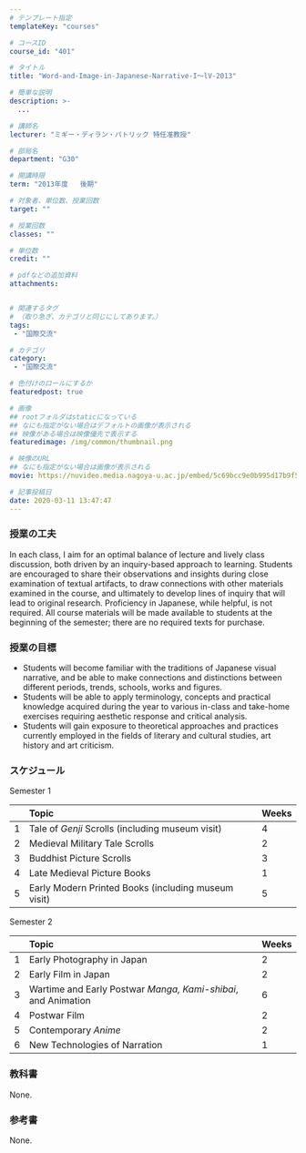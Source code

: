 ```yaml
---
# テンプレート指定
templateKey: "courses"

# コースID
course_id: "401"

# タイトル
title: "Word-and-Image-in-Japanese-Narrative-I〜lV-2013"

# 簡単な説明
description: >-
  ...

# 講師名
lecturer: "ミギー・ディラン・パトリック 特任准教授"

# 部局名
department: "G30"

# 開講時限
term: "2013年度	後期"

# 対象者、単位数、授業回数
target: ""

# 授業回数
classes: ""

# 単位数
credit: ""

# pdfなどの追加資料
attachments: 


# 関連するタグ
# （取り急ぎ、カテゴリと同じにしてあります。）
tags:
 - "国際交流"

# カテゴリ
category:
 - "国際交流"

# 色付けのロールにするか
featuredpost: true

# 画像
## rootフォルダはstaticになっている
## なにも指定がない場合はデフォルトの画像が表示される
## 映像がある場合は映像優先で表示する
featuredimage: /img/common/thumbnail.png

# 映像のURL
## なにも指定がない場合は画像が表示される
movie: https://nuvideo.media.nagoya-u.ac.jp/embed/5c69bcc9e0b995d17b9f500c2e6fdbdceb3629c9

# 記事投稿日
date: 2020-03-11 13:47:47
---
```






### 授業の工夫

In each class, I aim for an optimal balance of lecture and lively class discussion, both driven by an inquiry-based approach to learning. Students are encouraged to share their observations and insights during close examination of textual artifacts, to draw connections with other materials examined in the course, and ultimately to develop lines of inquiry that will lead to original research. Proficiency in Japanese, while helpful, is not required. All course materials will be made available to students at the beginning of the semester; there are no required texts for purchase.





### 授業の目標

* Students will become familiar with the traditions of Japanese visual narrative, and be able to make connections and distinctions between different periods, trends, schools, works and figures.
* Students will be able to apply terminology, concepts and practical knowledge acquired during the year to various in-class and take-home exercises requiring aesthetic response and critical analysis.
* Students will gain exposure to theoretical approaches and practices currently employed in the fields of literary and cultural studies, art history and art criticism.

### スケジュール

Semester 1

|  | Topic                                              |  Weeks|
|-:|:--------------------------------------------------- |:-----|
|1 | Tale of _Genji_ Scrolls (including museum visit)    | 4 |
|2 | Medieval Military Tale Scrolls                      | 2 |
|3 | Buddhist Picture Scrolls                            | 3 |
|4 | Late Medieval Picture Books                         | 1 |
|5 | Early Modern Printed Books (including museum visit) | 5 |

Semester 2

|  | Topic                                                         | Weeks|
|-:|:------------------------------------------------------------- | -----|
|1 | Early Photography in Japan                                    | 2 |
|2 | Early Film in Japan                                           | 2 |
|3 | Wartime and Early Postwar _Manga, Kami-shibai_, and Animation | 6 |
|4 | Postwar Film                                                  | 2 |
|5 | Contemporary _Anime_                                          | 2 |
|6 | New Technologies of Narration                                 | 1 |

### 教科書

None.

### 参考書

None.















